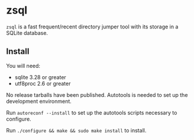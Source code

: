 # zsql

`zsql` is a fast frequent/recent directory jumper tool with its storage in a SQLite database.

## Install

You will need:

* sqlite 3.28 or greater
* utf8proc 2.6 or greater

No release tarballs have been published. Autotools is needed to set up the development environment.

Run `autoreconf --install` to set up the autotools scripts necessary to configure.

Run `./configure && make && sudo make install` to install.
